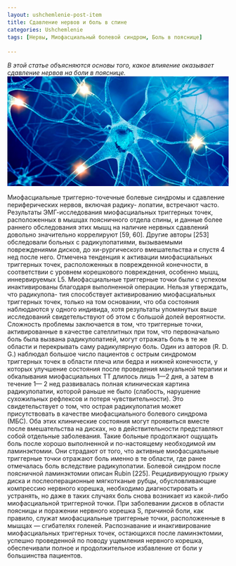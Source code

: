 ```yaml
---
layout: ushchemlenie-post-item
title: Сдавление нервов и боль в спине
categories: Ushchemlenie
tags: [Нервы, Миофасциальный болевой синдром, Боль в пояснице]

---
```

*В этой статье объясняются основы того, какое влияение оказывает сдавление нервов на боли в пояснице.*
![факторы](/images/ushchemlenie/nerv.jpg)

Миофасциальные триггерно-точечные болевые синдромы и сдавление периферических нервов, включая радику- лопатии, встречают часто. Результаты ЭМГ-исследования миофасциальных триггерных точек, расположенных в мышцах поясничного отдела спины, и данные более раннего обследования этих мышц на наличие нервных сдавлений довольно значительно коррелируют [59, 60]. Другие авторы [253] обследовали больных с радикулопатиями, вызываемыми повреждениями дисков, до хи-рургического вмешательства и спустя 4 нед после него. Отмечена тенденция к активации миофасциальных триггерных точек, расположенных в поврежденной конечности, в соответствии с уровнем корешкового повреждения, особенно мышц, иннервируемых L5. Миофасциальные триггерные точки были с успехом инактивированы благодаря выполненной операции.
Нельзя утверждать, что радикулопа- тия способствует активированию миофасциальных триггерных точек, только на том основании, что оба состояния наблюдаются у одного индивида, хотя результаты упомянутых выше исследований свидетельствуют об этом с большой долей вероятности. Сложность проблемы заключается в том, что триггерные точки, активированные в качестве сателлитных при том, что первоначально боль была вызвана радикулопатией, могут отражать боль в те же области и перекрывать саму радикулярную боль. Один из авторов (R. D. G.) наблюдал большое число пациентов с острым синдромом триггерных точек в области плеча или бедра и нижней конечности, у которых улучшение состояния после проведения мануальной терапии и обкалывания миофасциальных ТТ длилось лишь 1—2 дня, а затем в течение 1— 2 нед развивалась полная клиническая картина радикулопатии, которой раньше не было (слабость, нарушение сухожильных рефлексов и потеря чувствительности). Это свидетельствует о том, что острая радикулопатия может присутствовать в качестве миофасциального болевого синдрома (МБС).
Оба этих клинические состояния могут проявиться вместе после вмешательства на дисках, но в действительности представляют собой отдельные заболевания. Такие больные продолжают ощущать боль после хорошо выполненной и по-настоящему необходимой им ламинэктомии. Они страдают от того, что активные миофасциальные триггерные точки отражают боль именно в те области, где ранее отмечалась боль вследствие радикулопатии. Болевой синдром после поясничной ламинэктомии описан Rubin [225]. Рецидивирующую грыжу диска и послеоперационные мягкотканые рубцы, обусловливающие компрессию нервного корешка, необходимо диагностировать и устранять, но даже в таких случаях боль снова возникает из какой-либо миофасциальной триггерной точки. При заболевании дисков в области поясницы и поражении нервного корешка S, причиной боли, как правило, служат миофасциальные триггерные точки, расположенные в мышцах — сгибателях голеней.
Распознавание и инакгивирование миофасциальных триггерных точек, остающихся после ламинэктомии, успешно проведенной по поводу ущемления нервного корешка, обеспечивали полное и продолжительное избавление от боли у большинства пациентов.
